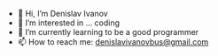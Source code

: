 - 👋 Hi, I’m Denislav Ivanov
- 👀 I’m interested in ... coding
- 🌱 I’m currently learning to be a good programmer
- 📫 How to reach me: denislavivanovbus@gmail.com

<!---
DenislavIvanovHub/DenislavIvanovHub is a ✨ special ✨ repository because its `README.md` (this file) appears on your GitHub profile.
You can click the Preview link to take a look at your changes.
--->
